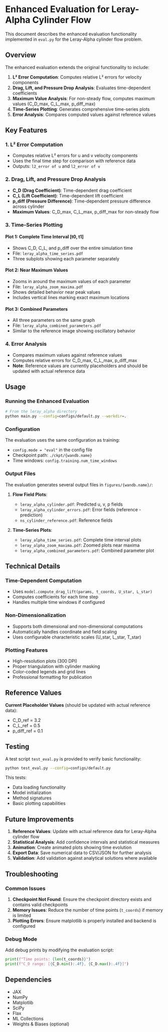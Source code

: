 # Enhanced Evaluation for Leray-Alpha Cylinder Flow

This document describes the enhanced evaluation functionality implemented in `eval.py` for the Leray-Alpha cylinder flow problem.

## Overview

The enhanced evaluation extends the original functionality to include:

1. **L² Error Computation**: Computes relative L² errors for velocity components
2. **Drag, Lift, and Pressure Drop Analysis**: Evaluates time-dependent coefficients
3. **Maximum Value Analysis**: For non-steady flow, computes maximum values (C_D_max, C_L_max, p_diff_max)
4. **Time-Series Plotting**: Generates comprehensive time-series plots
5. **Error Analysis**: Compares computed values against reference values

## Key Features

### 1. L² Error Computation
- Computes relative L² errors for u and v velocity components
- Uses the final time step for comparison with reference data
- Outputs: `l2_error of u` and `l2_error of v`

### 2. Drag, Lift, and Pressure Drop Analysis
- **C_D (Drag Coefficient)**: Time-dependent drag coefficient
- **C_L (Lift Coefficient)**: Time-dependent lift coefficient  
- **p_diff (Pressure Difference)**: Time-dependent pressure difference across cylinder
- **Maximum Values**: C_D_max, C_L_max, p_diff_max for non-steady flow

### 3. Time-Series Plotting

#### Plot 1: Complete Time Interval [t0, t1]
- Shows C_D, C_L, and p_diff over the entire simulation time
- File: `leray_alpha_time_series.pdf`
- Three subplots showing each parameter separately

#### Plot 2: Near Maximum Values
- Zooms in around the maximum values of each parameter
- File: `leray_alpha_zoom_maxima.pdf`
- Shows detailed behavior near peak values
- Includes vertical lines marking exact maximum locations

#### Plot 3: Combined Parameters
- All three parameters on the same graph
- File: `leray_alpha_combined_parameters.pdf`
- Similar to the reference image showing oscillatory behavior

### 4. Error Analysis
- Compares maximum values against reference values
- Computes relative errors for C_D_max, C_L_max, p_diff_max
- **Note**: Reference values are currently placeholders and should be updated with actual reference data

## Usage

### Running the Enhanced Evaluation

```bash
# From the leray_alpha directory
python main.py --config=configs/default.py --workdir=.
```

### Configuration

The evaluation uses the same configuration as training:
- `config.mode = "eval"` in the config file
- Checkpoint path: `./ckpt/{wandb.name}`
- Time windows: `config.training.num_time_windows`

### Output Files

The evaluation generates several output files in `figures/{wandb.name}/`:

1. **Flow Field Plots**:
   - `leray_alpha_cylinder.pdf`: Predicted u, v, p fields
   - `leray_alpha_cylinder_errors.pdf`: Error fields (reference - prediction)
   - `ns_cylinder_reference.pdf`: Reference fields

2. **Time-Series Plots**:
   - `leray_alpha_time_series.pdf`: Complete time interval plots
   - `leray_alpha_zoom_maxima.pdf`: Zoomed plots near maxima
   - `leray_alpha_combined_parameters.pdf`: Combined parameter plot

## Technical Details

### Time-Dependent Computation
- Uses `model.compute_drag_lift(params, t_coords, U_star, L_star)`
- Computes coefficients for each time step
- Handles multiple time windows if configured

### Non-Dimensionalization
- Supports both dimensional and non-dimensional computations
- Automatically handles coordinate and field scaling
- Uses configurable characteristic scales (U_star, L_star, T_star)

### Plotting Features
- High-resolution plots (300 DPI)
- Proper triangulation with cylinder masking
- Color-coded legends and grid lines
- Professional formatting for publication

## Reference Values

**Current Placeholder Values** (should be updated with actual reference data):
- C_D_ref = 3.2
- C_L_ref = 0.5  
- p_diff_ref = 0.1

## Testing

A test script `test_eval.py` is provided to verify basic functionality:

```bash
python test_eval.py --config=configs/default.py
```

This tests:
- Data loading functionality
- Model initialization
- Method signatures
- Basic plotting capabilities

## Future Improvements

1. **Reference Values**: Update with actual reference data for Leray-Alpha cylinder flow
2. **Statistical Analysis**: Add confidence intervals and statistical measures
3. **Animation**: Create animated plots showing time evolution
4. **Export Data**: Save numerical data to CSV/JSON for further analysis
5. **Validation**: Add validation against analytical solutions where available

## Troubleshooting

### Common Issues

1. **Checkpoint Not Found**: Ensure the checkpoint directory exists and contains valid checkpoints
2. **Memory Issues**: Reduce the number of time points (`t_coords`) if memory is limited
3. **Plotting Errors**: Ensure matplotlib is properly installed and backend is configured

### Debug Mode

Add debug prints by modifying the evaluation script:
```python
print(f"Time points: {len(t_coords)}")
print(f"C_D range: [{C_D.min():.4f}, {C_D.max():.4f}]")
```

## Dependencies

- JAX
- NumPy
- Matplotlib
- SciPy
- Flax
- ML Collections
- Weights & Biases (optional) 